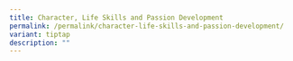 ```yaml
---
title: Character, Life Skills and Passion Development
permalink: /permalink/character-life-skills-and-passion-development/
variant: tiptap
description: ""
---
```

